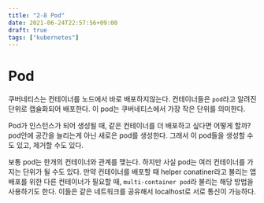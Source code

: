 ```yaml
---
title: "2-8 Pod"
date: 2021-06-24T22:57:56+09:00
draft: true
tags: ["kubernetes"]
---
```


# Pod

쿠버네티스는 컨테이너를 노드에서 바로 배포하지않는다. 컨테이너들은 `pod`라고 알려진 단위로 캡슐화되어 배포한다. 이 pod는 쿠버네티스에서 가장 작은 단위를 의미한다.

Pod가 인스턴스가 되어 생성될 때, 같은 컨테이너를 더 배포하고 싶다면 어떻게 할까? pod안에 공간을 늘리는게 아닌 새로은 pod를 생성한다. 그래서 이 pod들을 생성할 수도 있고, 제거할 수도 있다.

보통 pod는 한개의 컨테이너와 관계를 맺는다. 하지만 사실 pod는 여러 컨테이너를 가지는 단위가 될 수도 있다. 만약 컨테이너를 배포할 때 helper conatiner라고 불리는 앱 배포를 위한 다른 컨테이너가 필요할 때, `multi-container pod`라 불리는 해당 방법을 사용하기도 한다. 이들은 같은 네트워크를 공유해서 localhost로 서로 통신이 가능하다.
